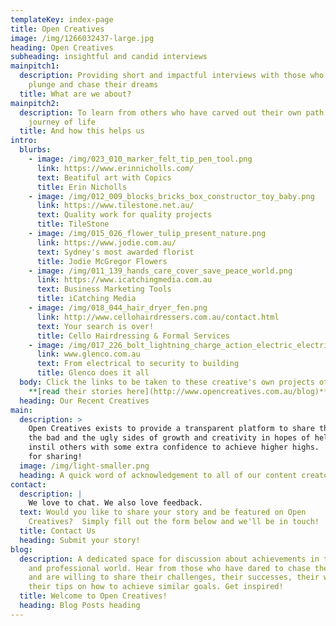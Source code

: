 ```yaml
---
templateKey: index-page
title: Open Creatives
image: /img/1266032437-large.jpg
heading: Open Creatives
subheading: insightful and candid interviews
mainpitch1:
  description: Providing short and impactful interviews with those who take the
    plunge and chase their dreams
  title: What are we about?
mainpitch2:
  description: To learn from others who have carved out their own path along their
    journey of life
  title: And how this helps us
intro:
  blurbs:
    - image: /img/023_010_marker_felt_tip_pen_tool.png
      link: https://www.erinnicholls.com/
      text: Beatiful art with Copics
      title: Erin Nicholls
    - image: /img/012_009_blocks_bricks_box_constructor_toy_baby.png
      link: https://www.tilestone.net.au/
      text: Quality work for quality projects
      title: TileStone
    - image: /img/015_026_flower_tulip_present_nature.png
      link: https://www.jodie.com.au/
      text: Sydney's most awarded florist
      title: Jodie McGregor Flowers
    - image: /img/011_139_hands_care_cover_save_peace_world.png
      link: https://www.icatchingmedia.com.au
      text: Business Marketing Tools
      title: iCatching Media
    - image: /img/018_044_hair_dryer_fen.png
      link: http://www.cellohairdressers.com.au/contact.html
      text: Your search is over!
      title: Cello Hairdressing & Formal Services
    - image: /img/017_226_bolt_lightning_charge_action_electric_electricity.png
      link: www.glenco.com.au
      text: From electrical to security to building
      title: Glenco does it all
  body: Click the links to be taken to these creative's own projects otherwise
    **[read their stories here](http://www.opencreatives.com.au/blog)**
  heading: Our Recent Creatives
main:
  description: >
    Open Creatives exists to provide a transparent platform to share the good
    the bad and the ugly sides of growth and creativity in hopes of helping to
    instil others with some extra confidence to achieve higher highs.  Thank you
    for sharing!
  image: /img/light-smaller.png
  heading: A quick word of acknowledgement to all of our content creators
contact:
  description: |
    We love to chat. We also love feedback.
  text: Would you like to share your story and be featured on Open
    Creatives?  Simply fill out the form below and we'll be in touch!
  title: Contact Us
  heading: Submit your story!
blog:
  description: A dedicated space for discussion about achievements in the personal
    and professional world. Hear from those who have dared to chase their dreams
    and are willing to share their challenges, their successes, their wisdom and
    their tips on how to achieve similar goals. Get inspired!
  title: Welcome to Open Creatives!
  heading: Blog Posts heading
---
```

